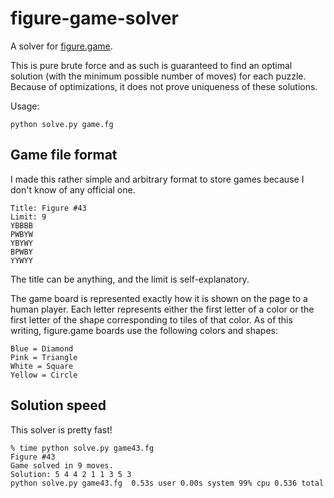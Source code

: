 # figure-game-solver

A solver for [figure.game](https://figure.game/).

This is pure brute force and as such is guaranteed to find an
optimal solution (with the minimum possible number of moves) for
each puzzle. Because of optimizations, it does not prove uniqueness
of these solutions.

Usage:

    python solve.py game.fg

## Game file format

I made this rather simple and arbitrary format to store games
because I don't know of any official one.

    Title: Figure #43
    Limit: 9
    YBBBB
    PWBYW
    YBYWY
    BPWBY
    YYWYY

The title can be anything, and the limit is self-explanatory.

The game board is represented exactly how it is shown on the page
to a human player. Each letter represents either the first letter of
a color or the first letter of the shape corresponding to tiles of
that color. As of this writing, figure.game boards use the following
colors and shapes:

    Blue = Diamond
    Pink = Triangle
    White = Square
    Yellow = Circle

## Solution speed

This solver is pretty fast!

    % time python solve.py game43.fg
    Figure #43
    Game solved in 9 moves.
    Solution: 5 4 4 2 1 1 3 5 3
    python solve.py game43.fg  0.53s user 0.00s system 99% cpu 0.536 total

